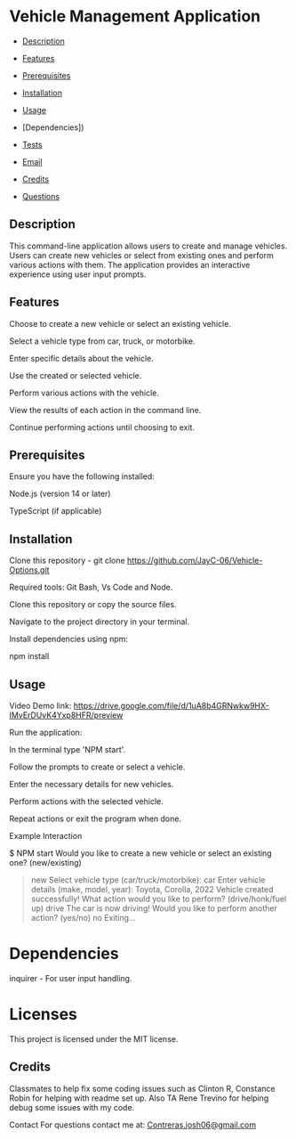 # Vehicle Management Application

* [Description](#description)

* [Features](#features)

* [Prerequisites](#prerequisites)

* [Installation](#installation)

* [Usage](#usage)

* [Dependencies])

* [Tests](#tests)

* [Email](#email)

* [Credits](#credits)

* [Questions](#questions)


## Description 

This command-line application allows users to create and manage vehicles. Users can create new vehicles or select from existing ones and perform various actions with them. The application provides an interactive experience using user input prompts.

## Features

Choose to create a new vehicle or select an existing vehicle.

Select a vehicle type from car, truck, or motorbike.

Enter specific details about the vehicle.

Use the created or selected vehicle.

Perform various actions with the vehicle.

View the results of each action in the command line.

Continue performing actions until choosing to exit.

## Prerequisites

Ensure you have the following installed:

Node.js (version 14 or later)

TypeScript (if applicable)

## Installation

Clone this repository - git clone https://github.com/JayC-06/Vehicle-Options.git

Required tools: Git Bash, Vs Code and Node.

Clone this repository or copy the source files.

Navigate to the project directory in your terminal.

Install dependencies using npm:

npm install

## Usage

Video Demo link: https://drive.google.com/file/d/1uA8b4GRNwkw9HX-IMvErDUvK4Yxp8HFR/preview

Run the application:

In the terminal type 'NPM start'.

Follow the prompts to create or select a vehicle.

Enter the necessary details for new vehicles.

Perform actions with the selected vehicle.

Repeat actions or exit the program when done.

Example Interaction

$ NPM start
Would you like to create a new vehicle or select an existing one? (new/existing)
> new
Select vehicle type (car/truck/motorbike):
> car
Enter vehicle details (make, model, year):
> Toyota, Corolla, 2022
Vehicle created successfully!
What action would you like to perform? (drive/honk/fuel up)
> drive
The car is now driving!
Would you like to perform another action? (yes/no)
> no
Exiting...

# Dependencies

inquirer - For user input handling.

# Licenses

This project is licensed under the MIT license.

## Credits 
Classmates to help fix some coding issues such as Clinton R, Constance Robin for helping with readme set up. Also TA Rene Trevino for helping debug some issues with my code. 

Contact
For questions contact me at: Contreras.josh06@gmail.com
